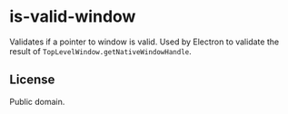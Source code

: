 # is-valid-window

Validates if a pointer to window is valid. Used by Electron to validate the
result of `TopLevelWindow.getNativeWindowHandle`.

## License

Public domain.
